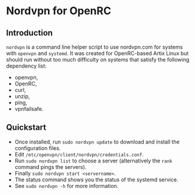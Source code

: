 Nordvpn for OpenRC
==================

Introduction
------------

`nordvpn` is a command line helper script to use nordvpn.com for
systems with `openvpn` and `systemd`.
It was created for OpenRC-based Artix Linux but should run without
too much difficulty on systems that satisfy the following dependency list:
- openvpn,
- OpenRC,
- curl,
- unzip,
- ping,
- vpnfailsafe.

Quickstart
----------

- Once installed, run `sudo nordvpn update` to download and install the
configuration files.
- Edit `/etc/openvpn/client/nordvpn/credentials.conf`.
- Run `sudo nordvpn list` to choose a server (alternatively the `rank`
command pings the servers).
- Finally `sudo nordvpn start <servername>`.
- The status command shows you the status of the systemd service.
- See `sudo nordvpn -h` for more information.
